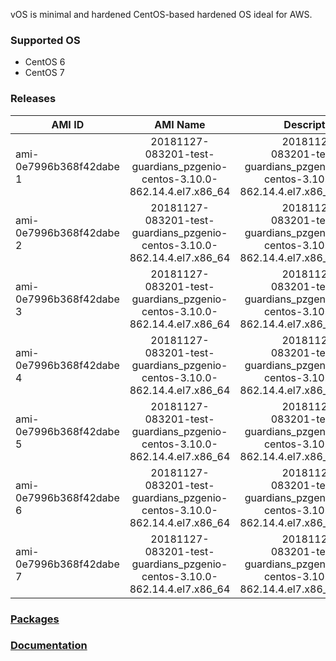vOS is minimal and hardened CentOS-based hardened OS ideal for AWS.

### Supported OS
- CentOS 6
- CentOS 7

### Releases
| AMI ID | AMI Name | Description |
| ------------- |:-------------:| -----:|
| ami-0e7996b368f42dabe 1 | 20181127-083201-test-guardians_pzgenio-centos-3.10.0-862.14.4.el7.x86_64 | 20181127-083201-test-guardians_pzgenio-centos-3.10.0-862.14.4.el7.x86_64
| ami-0e7996b368f42dabe 2 | 20181127-083201-test-guardians_pzgenio-centos-3.10.0-862.14.4.el7.x86_64 | 20181127-083201-test-guardians_pzgenio-centos-3.10.0-862.14.4.el7.x86_64
| ami-0e7996b368f42dabe 3 | 20181127-083201-test-guardians_pzgenio-centos-3.10.0-862.14.4.el7.x86_64 | 20181127-083201-test-guardians_pzgenio-centos-3.10.0-862.14.4.el7.x86_64
| ami-0e7996b368f42dabe 4 | 20181127-083201-test-guardians_pzgenio-centos-3.10.0-862.14.4.el7.x86_64 | 20181127-083201-test-guardians_pzgenio-centos-3.10.0-862.14.4.el7.x86_64
| ami-0e7996b368f42dabe 5 | 20181127-083201-test-guardians_pzgenio-centos-3.10.0-862.14.4.el7.x86_64 | 20181127-083201-test-guardians_pzgenio-centos-3.10.0-862.14.4.el7.x86_64
| ami-0e7996b368f42dabe 6 | 20181127-083201-test-guardians_pzgenio-centos-3.10.0-862.14.4.el7.x86_64 | 20181127-083201-test-guardians_pzgenio-centos-3.10.0-862.14.4.el7.x86_64
| ami-0e7996b368f42dabe 7 | 20181127-083201-test-guardians_pzgenio-centos-3.10.0-862.14.4.el7.x86_64 | 20181127-083201-test-guardians_pzgenio-centos-3.10.0-862.14.4.el7.x86_64

### [Packages](https://github.com/VoyagerInnovations/hardened1-packages/blob/master/packages.txt)
### [Documentation](vos-documentation.md)
